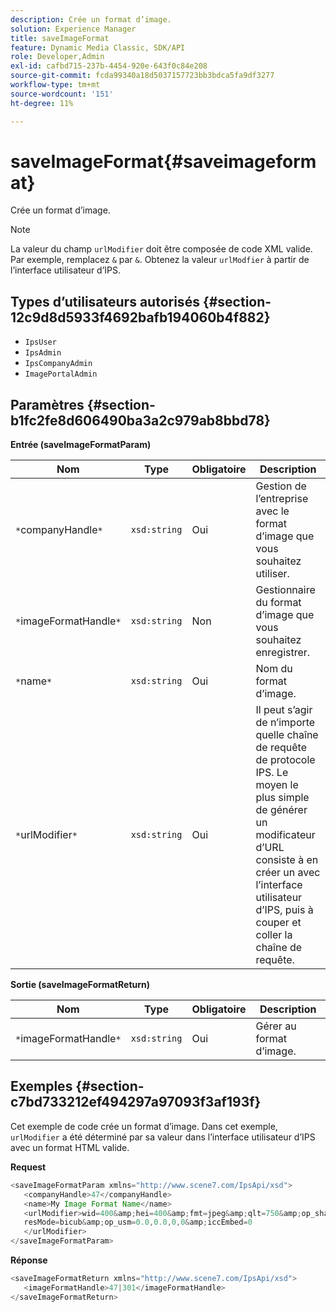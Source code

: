```yaml
---
description: Crée un format d’image.
solution: Experience Manager
title: saveImageFormat
feature: Dynamic Media Classic, SDK/API
role: Developer,Admin
exl-id: cafbd715-237b-4454-920e-643f0c84e208
source-git-commit: fcda99340a18d5037157723bb3bdca5fa9df3277
workflow-type: tm+mt
source-wordcount: '151'
ht-degree: 11%

---
```


# saveImageFormat{#saveimageformat}

Crée un format d’image.

>[!NOTE]
>
>La valeur du champ `urlModifier` doit être composée de code XML valide. Par exemple, remplacez `&` par `&`. Obtenez la valeur `urlModfier` à partir de l’interface utilisateur d’IPS.

## Types d’utilisateurs autorisés {#section-12c9d8d5933f4692bafb194060b4f882}

* `IpsUser`
* `IpsAdmin`
* `IpsCompanyAdmin`
* `ImagePortalAdmin`

## Paramètres {#section-b1fc2fe8d606490ba3a2c979ab8bbd78}

**Entrée (saveImageFormatParam)**

| Nom | Type | Obligatoire | Description |
|---|---|---|---|
| `*`companyHandle`*` | `xsd:string` | Oui | Gestion de l’entreprise avec le format d’image que vous souhaitez utiliser. |
| `*`imageFormatHandle`*` | `xsd:string` | Non | Gestionnaire du format d’image que vous souhaitez enregistrer. |
| `*`name`*` | `xsd:string` | Oui | Nom du format d’image. |
| `*`urlModifier`*` | `xsd:string` | Oui | Il peut s’agir de n’importe quelle chaîne de requête de protocole IPS. Le moyen le plus simple de générer un modificateur d’URL consiste à en créer un avec l’interface utilisateur d’IPS, puis à couper et coller la chaîne de requête. |

**Sortie (saveImageFormatReturn)**

| Nom | Type | Obligatoire | Description |
|---|---|---|---|
| `*`imageFormatHandle`*` | `xsd:string` | Oui | Gérer au format d’image. |

## Exemples {#section-c7bd733212ef494297a97093f3af193f}

Cet exemple de code crée un format d’image. Dans cet exemple, `urlModifier` a été déterminé par sa valeur dans l’interface utilisateur d’IPS avec un format HTML valide.

**Request**

```java
<saveImageFormatParam xmlns="http://www.scene7.com/IpsApi/xsd"> 
   <companyHandle>47</companyHandle> 
   <name>My Image Format Name</name> 
   <urlModifier>wid=400&amp;hei=400&amp;fmt=jpeg&amp;qlt=750&amp;op_sharpen=0&amp; 
   resMode=bicub&amp;op_usm=0.0,0.0,0,0&amp;iccEmbed=0 
   </urlModifier> 
</saveImageFormatParam>
```

**Réponse**

```java
<saveImageFormatReturn xmlns="http://www.scene7.com/IpsApi/xsd"> 
   <imageFormatHandle>47|301</imageFormatHandle> 
</saveImageFormatReturn>
```
